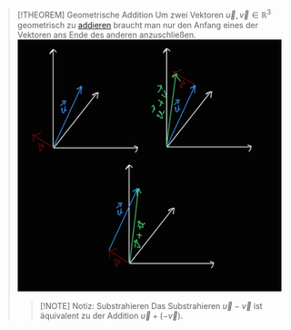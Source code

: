 > [!THEOREM] Geometrische Addition
> Um zwei Vektoren $\vec{u},\vec{v}\in\mathbb{R}^3$ geometrisch zu [addieren](../../Matrizen/Matrizenoperationen/Addition.md) braucht man nur den Anfang eines der Vektoren ans Ende des anderen anzuschließen.
> ![](Resources/Vektoraddition.png)
> > [!NOTE] Notiz: Substrahieren
> > Das Substrahieren $\vec{u}-\vec{v}$ ist äquivalent zu der Addition $\vec{u}+(-\vec{v})$.